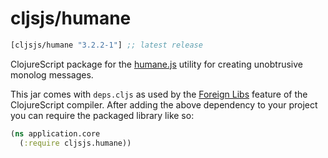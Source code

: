 # cljsjs/humane

[](dependency)
```clojure
[cljsjs/humane "3.2.2-1"] ;; latest release
```
[](/dependency)

ClojureScript package for the [humane.js](humane.js) utility for creating unobtrusive
monolog messages.

This jar comes with `deps.cljs` as used by the [Foreign Libs][flibs] feature
of the ClojureScript compiler. After adding the above dependency to your project
you can require the packaged library like so:

```clojure
(ns application.core
  (:require cljsjs.humane))
```

[flibs]: https://github.com/clojure/clojurescript/wiki/Packaging-Foreign-Dependencies
[humane.js]: http://wavded.github.io/humane-js/
